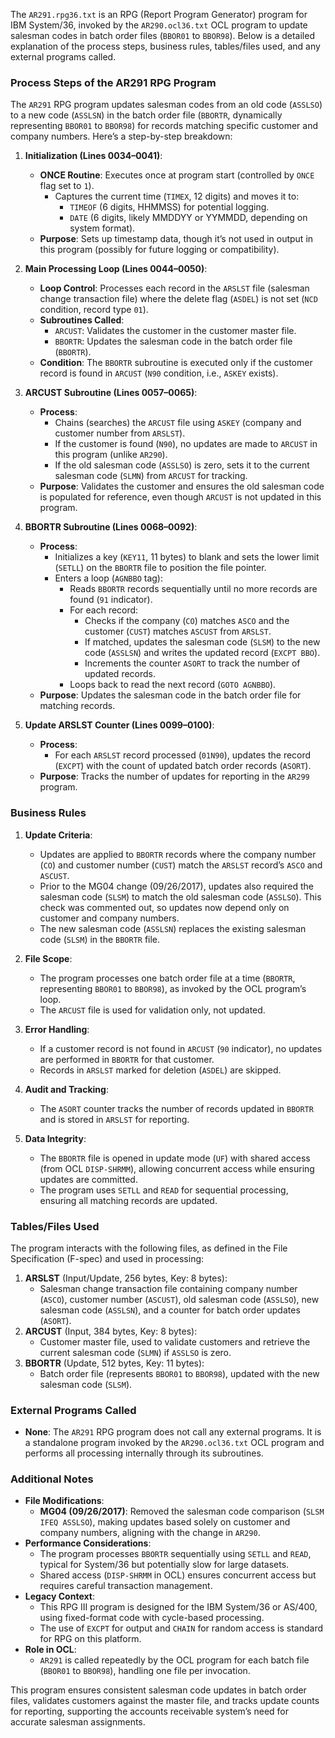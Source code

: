 The `AR291.rpg36.txt` is an RPG (Report Program Generator) program for IBM System/36, invoked by the `AR290.ocl36.txt` OCL program to update salesman codes in batch order files (`BBOR01` to `BBOR98`). Below is a detailed explanation of the process steps, business rules, tables/files used, and any external programs called.

### Process Steps of the AR291 RPG Program

The `AR291` RPG program updates salesman codes from an old code (`ASSLSO`) to a new code (`ASSLSN`) in the batch order file (`BBORTR`, dynamically representing `BBOR01` to `BBOR98`) for records matching specific customer and company numbers. Here’s a step-by-step breakdown:

1. **Initialization (Lines 0034–0041)**:
   - **ONCE Routine**: Executes once at program start (controlled by `ONCE` flag set to `1`).
     - Captures the current time (`TIMEX`, 12 digits) and moves it to:
       - `TIMEOF` (6 digits, HHMMSS) for potential logging.
       - `DATE` (6 digits, likely MMDDYY or YYMMDD, depending on system format).
   - **Purpose**: Sets up timestamp data, though it’s not used in output in this program (possibly for future logging or compatibility).

2. **Main Processing Loop (Lines 0044–0050)**:
   - **Loop Control**: Processes each record in the `ARSLST` file (salesman change transaction file) where the delete flag (`ASDEL`) is not set (`NCD` condition, record type `01`).
   - **Subroutines Called**:
     - `ARCUST`: Validates the customer in the customer master file.
     - `BBORTR`: Updates the salesman code in the batch order file (`BBORTR`).
   - **Condition**: The `BBORTR` subroutine is executed only if the customer record is found in `ARCUST` (`N90` condition, i.e., `ASKEY` exists).

3. **ARCUST Subroutine (Lines 0057–0065)**:
   - **Process**:
     - Chains (searches) the `ARCUST` file using `ASKEY` (company and customer number from `ARSLST`).
     - If the customer is found (`N90`), no updates are made to `ARCUST` in this program (unlike `AR290`).
     - If the old salesman code (`ASSLSO`) is zero, sets it to the current salesman code (`SLMN`) from `ARCUST` for tracking.
   - **Purpose**: Validates the customer and ensures the old salesman code is populated for reference, even though `ARCUST` is not updated in this program.

4. **BBORTR Subroutine (Lines 0068–0092)**:
   - **Process**:
     - Initializes a key (`KEY11`, 11 bytes) to blank and sets the lower limit (`SETLL`) on the `BBORTR` file to position the file pointer.
     - Enters a loop (`AGNBBO` tag):
       - Reads `BBORTR` records sequentially until no more records are found (`91` indicator).
       - For each record:
         - Checks if the company (`CO`) matches `ASCO` and the customer (`CUST`) matches `ASCUST` from `ARSLST`.
         - If matched, updates the salesman code (`SLSM`) to the new code (`ASSLSN`) and writes the updated record (`EXCPT BBO`).
         - Increments the counter `ASORT` to track the number of updated records.
       - Loops back to read the next record (`GOTO AGNBBO`).
   - **Purpose**: Updates the salesman code in the batch order file for matching records.

5. **Update ARSLST Counter (Lines 0099–0100)**:
   - **Process**:
     - For each `ARSLST` record processed (`01N90`), updates the record (`EXCPT`) with the count of updated batch order records (`ASORT`).
   - **Purpose**: Tracks the number of updates for reporting in the `AR299` program.

### Business Rules
1. **Update Criteria**:
   - Updates are applied to `BBORTR` records where the company number (`CO`) and customer number (`CUST`) match the `ARSLST` record’s `ASCO` and `ASCUST`.
   - Prior to the MG04 change (09/26/2017), updates also required the salesman code (`SLSM`) to match the old salesman code (`ASSLSO`). This check was commented out, so updates now depend only on customer and company numbers.
   - The new salesman code (`ASSLSN`) replaces the existing salesman code (`SLSM`) in the `BBORTR` file.

2. **File Scope**:
   - The program processes one batch order file at a time (`BBORTR`, representing `BBOR01` to `BBOR98`), as invoked by the OCL program’s loop.
   - The `ARCUST` file is used for validation only, not updated.

3. **Error Handling**:
   - If a customer record is not found in `ARCUST` (`90` indicator), no updates are performed in `BBORTR` for that customer.
   - Records in `ARSLST` marked for deletion (`ASDEL`) are skipped.

4. **Audit and Tracking**:
   - The `ASORT` counter tracks the number of records updated in `BBORTR` and is stored in `ARSLST` for reporting.

5. **Data Integrity**:
   - The `BBORTR` file is opened in update mode (`UF`) with shared access (from OCL `DISP-SHRMM`), allowing concurrent access while ensuring updates are committed.
   - The program uses `SETLL` and `READ` for sequential processing, ensuring all matching records are updated.

### Tables/Files Used
The program interacts with the following files, as defined in the File Specification (F-spec) and used in processing:
1. **ARSLST** (Input/Update, 256 bytes, Key: 8 bytes):
   - Salesman change transaction file containing company number (`ASCO`), customer number (`ASCUST`), old salesman code (`ASSLSO`), new salesman code (`ASSLSN`), and a counter for batch order updates (`ASORT`).
2. **ARCUST** (Input, 384 bytes, Key: 8 bytes):
   - Customer master file, used to validate customers and retrieve the current salesman code (`SLMN`) if `ASSLSO` is zero.
3. **BBORTR** (Update, 512 bytes, Key: 11 bytes):
   - Batch order file (represents `BBOR01` to `BBOR98`), updated with the new salesman code (`SLSM`).

### External Programs Called
- **None**: The `AR291` RPG program does not call any external programs. It is a standalone program invoked by the `AR290.ocl36.txt` OCL program and performs all processing internally through its subroutines.

### Additional Notes
- **File Modifications**:
  - **MG04 (09/26/2017)**: Removed the salesman code comparison (`SLSM IFEQ ASSLSO`), making updates based solely on customer and company numbers, aligning with the change in `AR290`.
- **Performance Considerations**:
  - The program processes `BBORTR` sequentially using `SETLL` and `READ`, typical for System/36 but potentially slow for large datasets.
  - Shared access (`DISP-SHRMM` in OCL) ensures concurrent access but requires careful transaction management.
- **Legacy Context**:
  - This RPG III program is designed for the IBM System/36 or AS/400, using fixed-format code with cycle-based processing.
  - The use of `EXCPT` for output and `CHAIN` for random access is standard for RPG on this platform.
- **Role in OCL**:
  - `AR291` is called repeatedly by the OCL program for each batch file (`BBOR01` to `BBOR98`), handling one file per invocation.

This program ensures consistent salesman code updates in batch order files, validates customers against the master file, and tracks update counts for reporting, supporting the accounts receivable system’s need for accurate salesman assignments.